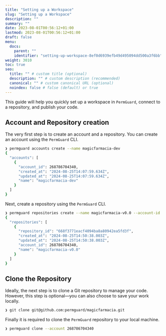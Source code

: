 ```yaml
---
title: "Setting up a Workspace"
slug: "Setting up a Workspace"
description: ""
summary: ""
date: 2023-08-01T00:56:12+01:00
lastmod: 2023-08-01T00:56:12+01:00
draft: false
menu:
  docs:
    parent: ""
    identifier: "setting-up-workspace-8ef0d6939efb49d495094dd500a3f6bb"
weight: 3010
toc: true
seo:
  title: "" # custom title (optional)
  description: "" # custom description (recommended)
  canonical: "" # custom canonical URL (optional)
  noindex: false # false (default) or true
---
```


This guide will help you quickly set up a workspace in `PermGuard`, connect to a repository, and publish your code.

## Account and  Repository creation

The very first step is to create an account and a repository. You can create an account using the `PermGuard` CLI.

```bash
❯ permguard accounts create --name magicfarmacia-dev
{
  "accounts": [
    {
      "account_id": 268786704340,
      "created_at": "2024-08-25T14:07:59.634Z",
      "updated_at": "2024-08-25T14:07:59.634Z",
      "name": "magicfarmacia-dev"
    }
  ]
}
```

Next, create a repository using the `PermGuard` CLI.

```bash
❯ permguard repositories create --name magicfarmacia-v0.0 --account-id 268786704340
{
  "repositories": [
    {
      "repository_id": "668f3771eacf4094ba8a80942ea5fd3f",
      "created_at": "2024-08-25T14:50:38.003Z",
      "updated_at": "2024-08-25T14:50:38.003Z",
      "account_id": 268786704340,
      "name": "magicfarmacia-v0.0"
    }
  ]
}
```

## Clone the Repository

Ideally, the next step is to clone a Git repository to manage your code. However, this step is optional—you can also choose to save your work locally.

```bash
❯ git clone git@github.com:permguard/magicfarmacia.git
```

Finally it is required to clone the `PermGuard` repository to your local machine.

```bash
❯ permguard clone --account 268786704340
```
